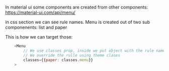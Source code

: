 In material ui some components are created from other components:
https://material-ui.com/api/menu/

in css section we can see rule names.
Menu is created out of two sub componenents: list and paper

This is how we can target those:

```javascript
    <Menu
        // We use classes prop, inside we put object with the rule name we want to override
        // We override the rulle using theme clases
        classes={{paper: classes.menu}}
    >

```